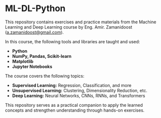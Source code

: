 # ML-DL-Python

This repository contains exercises and practice materials from the Machine Learning and Deep Learning course by Eng. Amir. Zamanidoost (a.zamanidoost@gmail.com).

In this course, the following tools and libraries are taught and used:

* **Python**
* **NumPy, Pandas, Scikit-learn**
* **Matplotlib**
* **Jupyter Notebooks**

The course covers the following topics:

* **Supervised Learning:** Regression, Classification, and more
* **Unsupervised Learning:** Clustering, Dimensionality Reduction, etc.
* **Deep Learning:** Neural Networks, CNNs, RNNs, and Transformers

This repository serves as a practical companion to apply the learned concepts and strengthen understanding through hands-on exercises.

